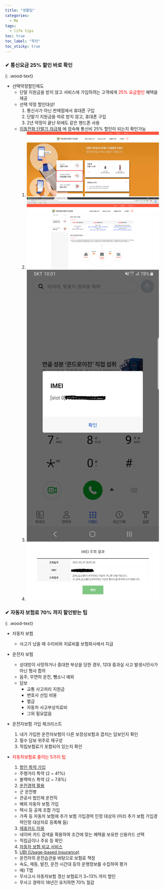 ```yaml
---
title: "생활팁"
categories:
  - Me
tags:
  - life tips
toc: true
toc_label: "목차"
toc_sticky: true
---
```



### ✔ 통신요금 25% 할인 바로 확인
{: .wood-text}

- 선택약정할인제도
  - 단말 지원금을 받지 않고 서비스에 가입하려는 고객에게 <font color="red">25% 요금할인</font> 혜택을 제공
  - 선택 약정 할인대상!
    1. 통신사가 아닌 판매점에서 휴대폰 구입
    1. 단말기 지원금을 따로 받지 않고, 휴대폰 구입
    1. 2년 약정이 끝난 뒤에도 같은 핸드폰 사용
  - [이동전화 단말기 자급제](https://www.imei.kr/) 에 접속해 통신비 25% 할인이 되는지 확인가능
    1. ![](/assets/images/me/2021-03-27-me-life-tips-1.png)
    1. ![](/assets/images/me/2021-03-27-me-life-tips-2.png)
    1. ![](/assets/images/me/2021-03-27-me-life-tips-3.jpg)
    1. ![](/assets/images/me/2021-03-27-me-life-tips-4.png)


### ✔ 자동자 보험료 70% 까지 할인받는 팁
{: .wood-text}

- 자동차 보험
  - 사고가 났을 때 수리비와 치료비를 보험회사에서 지급
- 운전자 보험
  - 상대방이 사망하거나 중대한 부상을 당한 경우, 12대 중과실 사고 발생시민사가 아닌 형사 합의
  - 음주, 무면허 운전, 뺑소니 예외
  - 담보
    - 교통 사고처리 지원금
    - 변호사 선임 비용
    - 벌금
    - 자동차 사고부상치료비 
    - 그외 필요없음

- 운전자보험 가입 체크리스트
  1. 내가 가입한 운전자보험이 다른 보장성보험과 겹치는 담보인지 확인
  2. 필수 담보 위주로 재구성
  3. 적립보험료가 포함되어 있는지 확인

- <font color="red">자동차보험료 줄이는 5가지 팁</font>
  1. <u>할인 특약 가입</u>
    - 주행거리 특약 (2 ~ 41%)
    - 블랙박스 특약 (2 ~ 7.8%)
  2. <u>운전경력 활용</u>
    - 군 운전병
    - 관공서 법인체 운전직
    - 해외 자동차 보험 가입
    - 택시 등 공제 조합 가입
    - 가족 등 자동차 보험에 추가 보험 가입경력 인정 대상자 (미리 추가 보험 가입경력인정 대상자로 등록해 둠)
  3. <u>제휴카드 이용</u>
    - 네이버 카드 검색을 확용하여 조건에 맞는 혜택을 보유한 신용카드 선택
    - 적립금이나 주유 등 확인
  4. <u>자동차 보험 비교 서비스</u>
  5. <u>UBI (Usage-based insurance)</u>
    - 운전자의 운전습관을 바탕으로 보험료 책정
    - 속도, 제동, 발진, 운전 시간대 등의 운행정보를 수집하여 평가
    - 예) T맵 
    - 무사고시 자동차보험 갱신 보험료가 3~13% 까지 할인
    - 무사고 경력이 18년간 유지하면 70% 절감